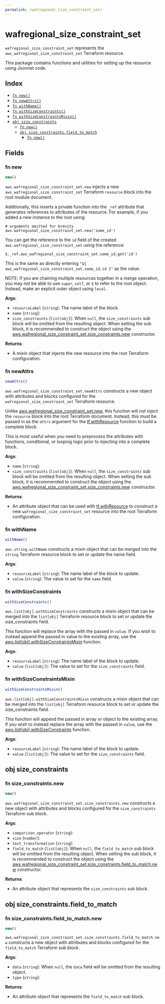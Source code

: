 ```yaml
---
permalink: /wafregional_size_constraint_set/
---
```


# wafregional_size_constraint_set

`wafregional_size_constraint_set` represents the `aws_wafregional_size_constraint_set` Terraform resource.



This package contains functions and utilities for setting up the resource using Jsonnet code.


## Index

* [`fn new()`](#fn-new)
* [`fn newAttrs()`](#fn-newattrs)
* [`fn withName()`](#fn-withname)
* [`fn withSizeConstraints()`](#fn-withsizeconstraints)
* [`fn withSizeConstraintsMixin()`](#fn-withsizeconstraintsmixin)
* [`obj size_constraints`](#obj-size_constraints)
  * [`fn new()`](#fn-size_constraintsnew)
  * [`obj size_constraints.field_to_match`](#obj-size_constraintsfield_to_match)
    * [`fn new()`](#fn-size_constraintsfield_to_matchnew)

## Fields

### fn new

```ts
new()
```


`aws.wafregional_size_constraint_set.new` injects a new `aws_wafregional_size_constraint_set` Terraform `resource`
block into the root module document.

Additionally, this inserts a private function into the `_ref` attribute that generates references to attributes of the
resource. For example, if you added a new instance to the root using:

    # arguments omitted for brevity
    aws.wafregional_size_constraint_set.new('some_id')

You can get the reference to the `id` field of the created `aws.wafregional_size_constraint_set` using the reference:

    $._ref.aws_wafregional_size_constraint_set.some_id.get('id')

This is the same as directly entering `"${ aws_wafregional_size_constraint_set.some_id.id }"` as the value.

NOTE: if you are chaining multiple resources together in a merge operation, you may not be able to use `super`, `self`,
or `$` to refer to the root object. Instead, make an explicit outer object using `local`.

**Args**:
  - `resourceLabel` (`string`): The name label of the block.
  - `name` (`string`): 
  - `size_constraints` (`list[obj]`):  When `null`, the `size_constraints` sub block will be omitted from the resulting object. When setting the sub block, it is recommended to construct the object using the [aws.wafregional_size_constraint_set.size_constraints.new](#fn-wafregionalsizeconstraintsetsizeconstraintsnew) constructor.

**Returns**:
- A mixin object that injects the new resource into the root Terraform configuration.


### fn newAttrs

```ts
newAttrs()
```


`aws.wafregional_size_constraint_set.newAttrs` constructs a new object with attributes and blocks configured for the `wafregional_size_constraint_set`
Terraform resource.

Unlike [aws.wafregional_size_constraint_set.new](#fn-wafregionalsizeconstraintsetnew), this function will not inject the `resource`
block into the root Terraform document. Instead, this must be passed in as the `attrs` argument for the
[tf.withResource](https://github.com/tf-libsonnet/core/tree/main/docs#fn-withresource) function to build a complete block.

This is most useful when you need to preprocess the attributes with functions, conditional, or looping logic prior to
injecting into a complete block.

**Args**:
  - `name` (`string`): 
  - `size_constraints` (`list[obj]`):  When `null`, the `size_constraints` sub block will be omitted from the resulting object. When setting the sub block, it is recommended to construct the object using the [aws.wafregional_size_constraint_set.size_constraints.new](#fn-wafregionalsizeconstraintsetsizeconstraintsnew) constructor.

**Returns**:
  - An attribute object that can be used with [tf.withResource](https://github.com/tf-libsonnet/core/tree/main/docs#fn-withresource) to construct a new `wafregional_size_constraint_set` resource into the root Terraform configuration.


### fn withName

```ts
withName()
```

`aws.string.withName` constructs a mixin object that can be merged into the `string`
Terraform resource block to set or update the name field.



**Args**:
  - `resourceLabel` (`string`): The name label of the block to update.
  - `value` (`string`): The value to set for the `name` field.


### fn withSizeConstraints

```ts
withSizeConstraints()
```

`aws.list[obj].withSizeConstraints` constructs a mixin object that can be merged into the `list[obj]`
Terraform resource block to set or update the size_constraints field.

This function will replace the array with the passed in `value`. If you wish to instead append the
passed in value to the existing array, use the [aws.list[obj].withSizeConstraintsMixin](TODO) function.


**Args**:
  - `resourceLabel` (`string`): The name label of the block to update.
  - `value` (`list[obj]`): The value to set for the `size_constraints` field.


### fn withSizeConstraintsMixin

```ts
withSizeConstraintsMixin()
```

`aws.list[obj].withSizeConstraintsMixin` constructs a mixin object that can be merged into the `list[obj]`
Terraform resource block to set or update the size_constraints field.

This function will append the passed in array or object to the existing array. If you wish
to instead replace the array with the passed in `value`, use the [aws.list[obj].withSizeConstraints](TODO)
function.


**Args**:
  - `resourceLabel` (`string`): The name label of the block to update.
  - `value` (`list[obj]`): The value to set for the `size_constraints` field.


## obj size_constraints



### fn size_constraints.new

```ts
new()
```


`aws.wafregional_size_constraint_set.size_constraints.new` constructs a new object with attributes and blocks configured for the `size_constraints`
Terraform sub block.



**Args**:
  - `comparison_operator` (`string`): 
  - `size` (`number`): 
  - `text_transformation` (`string`): 
  - `field_to_match` (`list[obj]`):  When `null`, the `field_to_match` sub block will be omitted from the resulting object. When setting the sub block, it is recommended to construct the object using the [aws.wafregional_size_constraint_set.size_constraints.field_to_match.new](#fn-sizeconstraintsfieldtomatchnew) constructor.

**Returns**:
  - An attribute object that represents the `size_constraints` sub block.


## obj size_constraints.field_to_match



### fn size_constraints.field_to_match.new

```ts
new()
```


`aws.wafregional_size_constraint_set.size_constraints.field_to_match.new` constructs a new object with attributes and blocks configured for the `field_to_match`
Terraform sub block.



**Args**:
  - `data` (`string`):  When `null`, the `data` field will be omitted from the resulting object.
  - `type` (`string`): 

**Returns**:
  - An attribute object that represents the `field_to_match` sub block.
